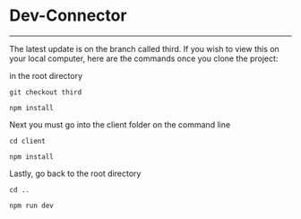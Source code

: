 # Dev-Connector
---
The latest update is on the branch called third. 
If you wish to view this on your local computer, here are the commands once you clone the project:


in the root directory
```
git checkout third

npm install
```

Next you must go into the client folder on the command line

```
cd client

npm install
```
Lastly, go back to the root directory 

```
cd ..

npm run dev
```




